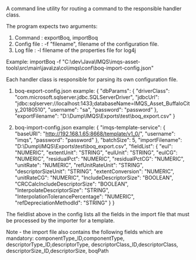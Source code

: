 A command line utility for routing a command to the responsible handler class.

The program expects two arguments:
1. Command : exportBoq, importBoq
2. Config file  : -f "filename", filename of the configuration file.
3. Log file : -l filename of the properties file for log4j

Example:
importBoq -f "C:\dev\Java\IMQS\imqs-asset-tools\src\main\java\za\co\imqs\conf\boq-import-config.json"

Each handler class is responsible for parsing its own configuration file. 

1. boq-export-config.json example:
 {
   "dbParams": {
     "driverClass": "com.microsoft.sqlserver.jdbc.SQLServerDriver",
     "jdbcUrl": "jdbc:sqlserver://localhost:1433;databaseName=IMQS_Asset_BuffaloCity_20180510",
     "username": "sa",
     "password": "password"
   },
   "exportFilename": "D:\\Dump\\IMQS\\Exports\\test\\boq_export.csv"
 }

2. boq-import-config.json example:
 {
 	"imqs-template-service": {
 		"baseURI": "http://192.168.1.65:8668/template/v1_0/",
 		"username": "imqs",
 		"password": "password"
        },
 	"batchSize": 5,
 	"importFilename": "D:\\Dump\\IMQS\\Exports\\test\\boq_export.csv",
 	"fieldList": {
 		"eul": "NUMERIC",
 		"extentUnit": "STRING",
 		"eulUnit": "STRING",
 		"eulCG": "NUMERIC",
 		"residualPct": "NUMERIC",
 		"residualPctCG": "NUMERIC",
 		"unitRate": "NUMERIC",
 		"refUnitRateUnit": "STRING",
 		"descriptorSizeUnit": "STRING",
 		"extentConversion": "NUMERIC",
 		"unitRateCG": "NUMERIC",
 		"IncludeDescriptorSize": "BOOLEAN",
 		"CRCCalcIncludeDescriptorSize": "BOOLEAN",
 		"InterpolateDescriptorSize": "STRING",
 		"InterpolationTolerancePercentage": "NUMERIC",
 		"refDepreciationMethodId": "STRING"
    }
 }
 
The fieldlist above in the config lists all the fields in the import file that must be processed by the importer for a template. 

Note - the import file also contains the following fields which are mandatory:
componentType_ID,componentType,
descriptorType_ID,descriptorType,
descriptorClass_ID,descriptorClass,
descriptorSize_ID,descriptorSize,
boqPath
 
